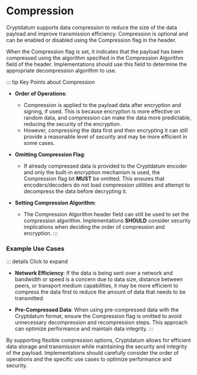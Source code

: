 # Compression

Cryptdatum supports data compression to reduce the size of the data payload and improve transmission efficiency. Compression is optional and can be enabled or disabled using the Compression flag in the header.

When the Compression flag is set, it indicates that the payload has been compressed using the algorithm specified in the Compression Algorithm field of the header. Implementations should use this field to determine the appropriate decompression algorithm to use.

::: tip Key Points about Compression
- **Order of Operations**:
    - Compression is applied to the payload data after encryption and signing, if used. This is because encryption is more effective on random data, and compression can make the data more predictable, reducing the security of the encryption.
    - However, compressing the data first and then encrypting it can still provide a reasonable level of security and may be more efficient in some cases.

- **Omitting Compression Flag**:
    - If already compressed data is provided to the Cryptdatum encoder and only the built-in encryption mechanism is used, the Compression flag bit **MUST** be omitted. This ensures that encoders/decoders do not load compression utilities and attempt to decompress the data before decrypting it.

- **Setting Compression Algorithm**:
    - The Compression Algorithm header field can still be used to set the compression algorithm. Implementations **SHOULD** consider security implications when deciding the order of compression and encryption.
:::

### Example Use Cases

::: details Click to expand
- **Network Efficiency**: If the data is being sent over a network and bandwidth or speed is a concern due to data size, distance between peers, or transport medium capabilities, it may be more efficient to compress the data first to reduce the amount of data that needs to be transmitted.

- **Pre-Compressed Data**: When using pre-compressed data with the Cryptdatum format, ensure the Compression flag is omitted to avoid unnecessary decompression and recompression steps. This approach can optimize performance and maintain data integrity.
:::

By supporting flexible compression options, Cryptdatum allows for efficient data storage and transmission while maintaining the security and integrity of the payload. Implementations should carefully consider the order of operations and the specific use cases to optimize performance and security.
